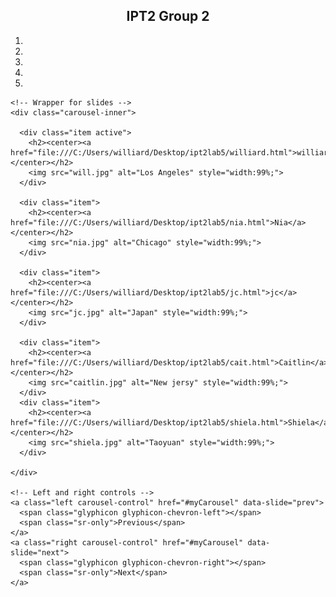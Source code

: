 <!DOCTYPE html>
<html lang="en">
<head>
  <title>main page</title>
  <meta charset="utf-8">
  <meta name="viewport" content="width=device-width, initial-scale=1">
  <link rel="stylesheet" href="https://maxcdn.bootstrapcdn.com/bootstrap/3.4.1/css/bootstrap.min.css">
  <script src="https://ajax.googleapis.com/ajax/libs/jquery/3.5.1/jquery.min.js"></script>
  <script src="https://maxcdn.bootstrapcdn.com/bootstrap/3.4.1/js/bootstrap.min.js"></script>
</head>

<body>
    
   

<div class="container">
  <center><h2>IPT2 Group 2 </h2> </center>
  
  <div id="myCarousel" class="carousel slide" data-ride="carousel">
    <!-- Indicators -->
    <ol class="carousel-indicators">
      <li data-target="#myCarousel" data-slide-to="0" class="active"></li>
      <li data-target="#myCarousel" data-slide-to="1"></li>
      <li data-target="#myCarousel" data-slide-to="2"></li>
      <li data-target="#myCarousel" data-slide-to="3"></li>
      <li data-target="#myCarousel" data-slide-to="4"></li>
    </ol>

    <!-- Wrapper for slides -->
    <div class="carousel-inner">
        
      <div class="item active">
        <h2><center><a href="file:///C:/Users/williard/Desktop/ipt2lab5/williard.html">williard</a></center></h2>
        <img src="will.jpg" alt="Los Angeles" style="width:99%;">
      </div>

      <div class="item">
        <h2><center><a href="file:///C:/Users/williard/Desktop/ipt2lab5/nia.html">Nia</a></center></h2>
        <img src="nia.jpg" alt="Chicago" style="width:99%;">
      </div>
    
      <div class="item">
        <h2><center><a href="file:///C:/Users/williard/Desktop/ipt2lab5/jc.html">jc</a></center></h2>
        <img src="jc.jpg" alt="Japan" style="width:99%;">
      </div>

      <div class="item">
        <h2><center><a href="file:///C:/Users/williard/Desktop/ipt2lab5/cait.html">Caitlin</a></center></h2>
        <img src="caitlin.jpg" alt="New jersy" style="width:99%;">
      </div>
      <div class="item">
        <h2><center><a href="file:///C:/Users/williard/Desktop/ipt2lab5/shiela.html">Shiela</a></center></h2>
        <img src="shiela.jpg" alt="Taoyuan" style="width:99%;">
      </div>

    </div>

    <!-- Left and right controls -->
    <a class="left carousel-control" href="#myCarousel" data-slide="prev">
      <span class="glyphicon glyphicon-chevron-left"></span>
      <span class="sr-only">Previous</span>
    </a>
    <a class="right carousel-control" href="#myCarousel" data-slide="next">
      <span class="glyphicon glyphicon-chevron-right"></span>
      <span class="sr-only">Next</span>
    </a>
  </div>
</div>

</body>
</html>
